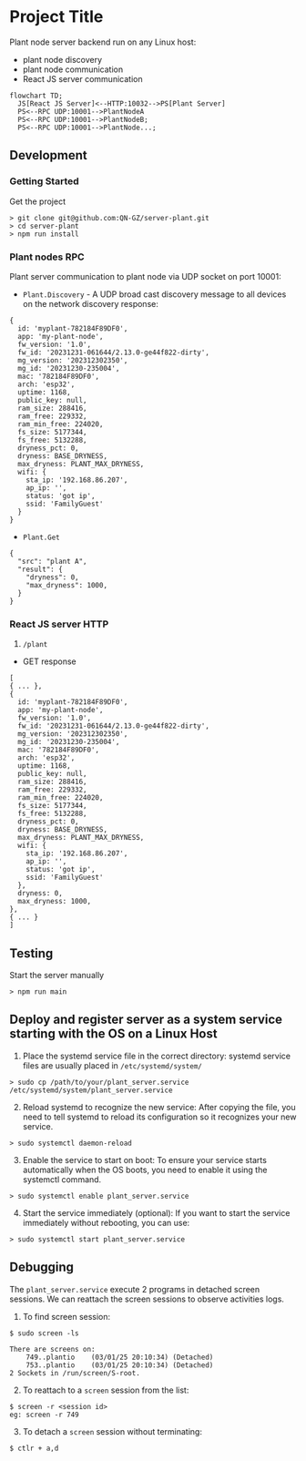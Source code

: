 # Project Title

Plant node server backend run on any Linux host:
- plant node discovery
- plant node communication
- React JS server communication

```mermaid
flowchart TD;
  JS[React JS Server]<--HTTP:10032-->PS[Plant Server]
  PS<--RPC UDP:10001-->PlantNodeA
  PS<--RPC UDP:10001-->PlantNodeB;
  PS<--RPC UDP:10001-->PlantNode...;
```

## Development
### Getting Started

Get the project
```properties
> git clone git@github.com:QN-GZ/server-plant.git
> cd server-plant
> npm run install
```
### Plant nodes RPC
Plant server communication to plant node via UDP socket on port 10001:
- `Plant.Discovery` - A UDP broad cast discovery message to all devices on the network
discovery response:
```json5
{
  id: 'myplant-782184F89DF0',
  app: 'my-plant-node',
  fw_version: '1.0',
  fw_id: '20231231-061644/2.13.0-ge44f822-dirty',
  mg_version: '202312302350',
  mg_id: '20231230-235004',
  mac: '782184F89DF0',
  arch: 'esp32',
  uptime: 1168,
  public_key: null,
  ram_size: 288416,
  ram_free: 229332,
  ram_min_free: 224020,
  fs_size: 5177344,
  fs_free: 5132288,
  dryness_pct: 0,
  dryness: BASE_DRYNESS,
  max_dryness: PLANT_MAX_DRYNESS,
  wifi: {
    sta_ip: '192.168.86.207',
    ap_ip: '',
    status: 'got ip',
    ssid: 'FamilyGuest'
  }
}
```
- `Plant.Get`
```json5
{
  "src": "plant A",
  "result": {
    "dryness": 0,
    "max_dryness": 1000,
  }
}
```
### React JS server HTTP
1. `/plant`
  - GET response
```json5
[
{ ... },
{
  id: 'myplant-782184F89DF0',
  app: 'my-plant-node',
  fw_version: '1.0',
  fw_id: '20231231-061644/2.13.0-ge44f822-dirty',
  mg_version: '202312302350',
  mg_id: '20231230-235004',
  mac: '782184F89DF0',
  arch: 'esp32',
  uptime: 1168,
  public_key: null,
  ram_size: 288416,
  ram_free: 229332,
  ram_min_free: 224020,
  fs_size: 5177344,
  fs_free: 5132288,
  dryness_pct: 0,
  dryness: BASE_DRYNESS,
  max_dryness: PLANT_MAX_DRYNESS,
  wifi: {
    sta_ip: '192.168.86.207',
    ap_ip: '',
    status: 'got ip',
    ssid: 'FamilyGuest'
  },
  dryness: 0,
  max_dryness: 1000,
},
{ ... }
]
```
## Testing
Start the server manually
```properties
> npm run main
```

## Deploy and register server as a system service starting with the OS on a Linux Host
1. Place the systemd service file in the correct directory: systemd service files are usually placed in `/etc/systemd/system/`
```properties
> sudo cp /path/to/your/plant_server.service /etc/systemd/system/plant_server.service
```
2. Reload systemd to recognize the new service: After copying the file, you need to tell systemd to reload its configuration so it recognizes your new service.
```properties
> sudo systemctl daemon-reload
```
3. Enable the service to start on boot: To ensure your service starts automatically when the OS boots, you need to enable it using the systemctl command.
```properties
> sudo systemctl enable plant_server.service
```
4. Start the service immediately (optional): If you want to start the service immediately without rebooting, you can use:

```properties
> sudo systemctl start plant_server.service
```

## Debugging
The `plant_server.service` execute 2 programs in detached screen sessions. We can reattach the screen sessions to observe activities logs.

1. To find screen session:
```properties
$ sudo screen -ls

There are screens on:
	749..plantio	(03/01/25 20:10:34)	(Detached)
	753..plantio	(03/01/25 20:10:34)	(Detached)
2 Sockets in /run/screen/S-root.
```

2. To reattach to a `screen` session from the list:
```properties
$ screen -r <session id>
eg: screen -r 749
```

3. To detach a `screen` session without terminating:
```properties
$ ctlr + a,d
```

